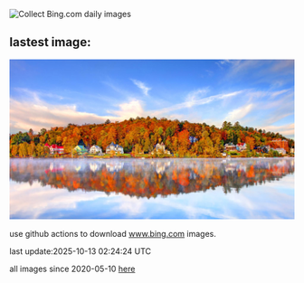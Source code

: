 ![Collect Bing.com daily images](https://github.com/counter2015/bing-daily-images/workflows/Collect%20Bing.com%20daily%20images/badge.svg)
## lastest image:
![](images/img.jpg)

use github actions to download www.bing.com images.

last update:2025-10-13 02:24:24 UTC

all images since 2020-05-10 [here](https://github.com/counter2015/bing-daily-images/tree/master/images) 
